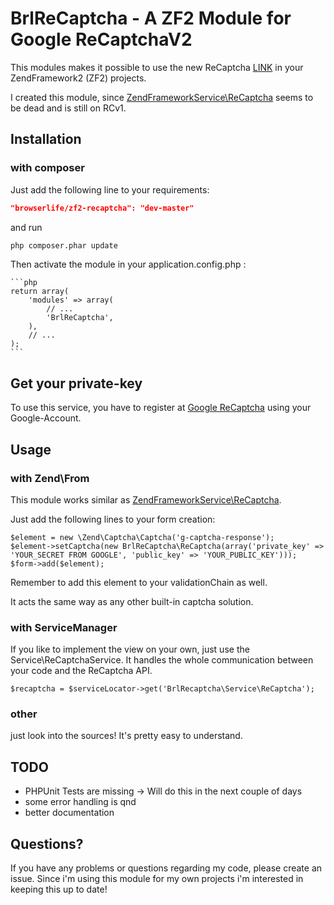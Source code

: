 # BrlReCaptcha - A ZF2 Module for Google ReCaptchaV2 # 
 
This modules makes it possible to use the new ReCaptcha [LINK](https://www.google.com/recaptcha) in your ZendFramework2 (ZF2) projects. 

I created this module, since [ZendFrameworkService\ReCaptcha](https://github.com/zendframework/ZendService_ReCaptcha) seems to be dead and is still on RCv1. 
## Installation 
### with composer
Just add the following line to your requirements:
```json
"browserlife/zf2-recaptcha": "dev-master"
```
and run
```bash
php composer.phar update
```

Then activate the module in your application.config.php :

    ```php
    return array(
        'modules' => array(
            // ...
            'BrlReCaptcha',
        ),
        // ...
    );
    ```


## Get your private-key 
To use this service, you have to register at [Google ReCaptcha](https://www.google.com/recaptcha) using your Google-Account.

## Usage 
### with Zend\From
This module works similar as [ZendFrameworkService\ReCaptcha](https://github.com/zendframework/ZendService_ReCaptcha). 

Just add the following lines to your form creation:
```
$element = new \Zend\Captcha\Captcha('g-captcha-response');
$element->setCaptcha(new BrlReCaptcha\ReCaptcha(array('private_key' => 'YOUR_SECRET FROM GOOGLE', 'public_key' => 'YOUR_PUBLIC_KEY')));
$form->add($element);

```
Remember to add this element to your validationChain as well. 


It acts the same way as any other built-in captcha solution.
 
### with ServiceManager 
If you like to implement the view on your own, just use the Service\ReCaptchaService. It handles the whole communication between your code and the ReCaptcha API. 

```
$recaptcha = $serviceLocator->get('BrlRecaptcha\Service\ReCaptcha');

```

### other 

just look into the sources! It's pretty easy to understand.


## TODO  
* PHPUnit Tests are missing -> Will do this in the next couple of days
* some error handling is qnd
* better documentation 

## Questions? 
If you have any problems or questions regarding my code, please create an issue.
Since i'm using this module for my own projects i'm interested in keeping this up to date! 
